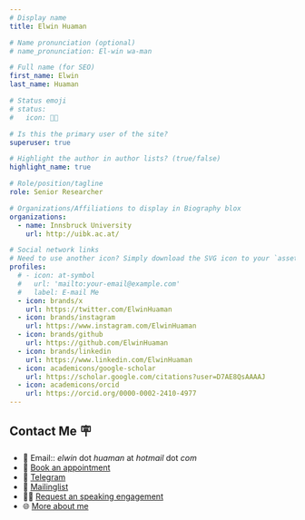 ```yaml
---
# Display name
title: Elwin Huaman

# Name pronunciation (optional)
# name_pronunciation: El-win wa-man

# Full name (for SEO)
first_name: Elwin
last_name: Huaman

# Status emoji
# status:
#   icon: 🧑‍💻

# Is this the primary user of the site?
superuser: true

# Highlight the author in author lists? (true/false)
highlight_name: true

# Role/position/tagline
role: Senior Researcher

# Organizations/Affiliations to display in Biography blox
organizations:
  - name: Innsbruck University
    url: http://uibk.ac.at/

# Social network links
# Need to use another icon? Simply download the SVG icon to your `assets/media/icons/` folder.
profiles:
  # - icon: at-symbol
  #   url: 'mailto:your-email@example.com'
  #   label: E-mail Me
  - icon: brands/x
    url: https://twitter.com/ElwinHuaman
  - icon: brands/instagram
    url: https://www.instagram.com/ElwinHuaman
  - icon: brands/github
    url: https://github.com/ElwinHuaman
  - icon: brands/linkedin
    url: https://www.linkedin.com/ElwinHuaman
  - icon: academicons/google-scholar
    url: https://scholar.google.com/citations?user=D7AE8QsAAAAJ
  - icon: academicons/orcid
    url: https://orcid.org/0000-0002-2410-4977
---
```

## Contact Me 🪧
- 📧 Email:: _elwin_ dot _huaman_ at _hotmail_ dot _com_
- 📅 [Book an appointment](https://calendly.com/elwinhuaman/meeting)
- 💬 [Telegram](https://t.me/ElwinHuaman)
- 📧 [Mailinglist](https://groups.google.com/g/elwinhuaman/)
- 👨‍🏫 [Request an speaking engagement](https://forms.gle/J68UZL5bWMXSpcTt5)
- 🌐 [More about me](https://www.google.com/search?kgmid=/g/11fj545kct)